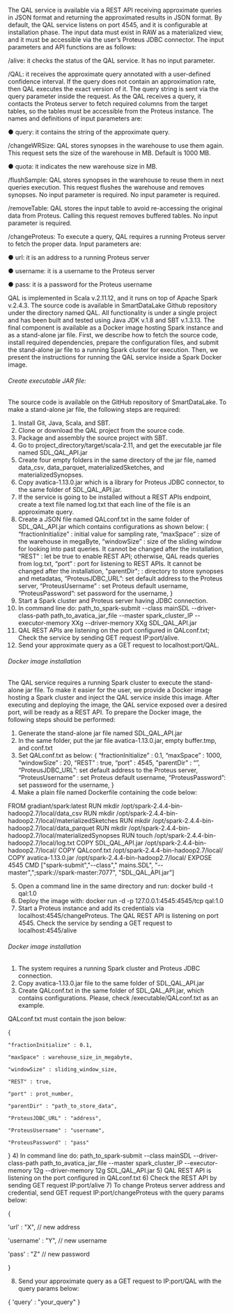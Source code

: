 The QAL service is available via a REST API receiving approximate queries in JSON format and returning the approximated results in JSON format. By default, the QAL service listens on port 4545, and it is configurable at installation phase. The input data must exist in RAW as a materialized view, and it must be accessible via the user’s Proteus JDBC connector. The input parameters and API functions are as follows:

/alive: it checks the status of the QAL service. It has no input parameter.

/QAL: it receives the approximate query annotated with a user-defined confidence interval. If the query does not contain an approximation rate, then QAL executes the exact version of it. The query string is sent via the query parameter inside the request. As the QAL receives a query, it contacts the Proteus server to fetch required columns from the target tables, so the tables must be accessible from the Proteus instance. The names and definitions of input parameters are: 

   ● query: it contains the string of the approximate query.

/changeWRSize: QAL stores synopses in the warehouse to use them again. This request sets the size of the warehouse in MB. Default is 1000 MB.

   ● quota: it indicates the new warehouse size in MB.

/flushSample: QAL stores synopses in the warehouse to reuse them in next queries execution. This request flushes the warehouse and removes synopses. No input parameter is required. No input parameter is required.

/removeTable: QAL stores the input table to avoid re-accessing the original data from Proteus. Calling this request removes buffered tables. No input parameter is required.

/changeProteus: To execute a query, QAL requires a running Proteus server to fetch the proper data. Input parameters are:

   ● url: it is an address to a running Proteus server
   
   ● username: it is a username to the Proteus server

   ● pass: it is a password for the Proteus username
   
QAL is implemented in Scala v.2.11.12, and it runs on top of Apache Spark v.2.4.3. The source code is available in SmartDataLake Github repository under the directory named QAL. All functionality is under a single project and has been built and tested using Java JDK v.1.8 and SBT v.1.3.13. The final component is available as a Docker image hosting Spark instance and as a stand-alone jar file. First, we describe how to fetch the source code, install required dependencies, prepare the configuration files, and submit the stand-alone jar file to a running Spark cluster for execution. Then, we present the instructions for running the QAL service inside a Spark Docker image.

###### Create executable JAR file:

The source code is available on the GitHub repository of SmartDataLake. To make a stand-alone jar file, the following steps are required:
1) Install Git, Java, Scala, and SBT.
2) Clone or download the QAL project from the source code.
3) Package and assembly the source project with SBT.
4) Go to project_directory/target/scala-2.11, and get the executable jar file named SDL_QAL_API.jar
5) Create four empty folders in the same directory of the jar file, named data_csv, data_parquet, materializedSketches, and materializedSynopses.
6) Copy avatica-1.13.0.jar which is a library for Proteus JDBC connector, to the same folder of SDL_QAL_API.jar.
7) If the service is going to be installed without a REST APIs endpoint, create a text file named log.txt that each line of the file is an approximate query.
8) Create a JSON file named QALconf.txt in the same folder of SDL_QAL_API.jar which contains configurations as shown below:
{
“fractionInitialize” : initial value for sampling rate,
“maxSpace” : size of the warehouse in megaByte,
“windowSize” : size of the sliding window for looking into past queries. It cannot be changed after the installation,
“REST” : let be true to enable REST API; otherwise, QAL reads queries from log.txt,
“port” : port for listening to REST APIs. It cannot be changed after the installation,
"parentDir"; : directory to store synopses and metadatas,
“ProteusJDBC_URL”: set default address to the Proteus server,
“ProteusUsername” : set Proteus default username,
“ProteusPassword”: set password for the username,
}
9) Start a Spark cluster and Proteus server having JDBC connection.
10) In command line do:
path_to_spark-submit --class mainSDL --driver-class-path path_to_avatica_jar_file --master spark_cluster_IP --executor-memory XXg --driver-memory XXg SDL_QAL_API.jar
11) QAL REST APIs are listening on the port configured in QALconf.txt; Check the service by sending GET request IP:port/alive.
12) Send your approximate query as a GET request to localhost:port/QAL.

###### Docker image installation

The QAL service requires a running Spark cluster to execute the stand-alone jar file. To make it easier for the user, we provide a Docker image hosting a Spark cluster and inject the QAL service inside this image. After executing and deploying the image, the QAL service exposed over a desired port, will be ready as a REST API. To prepare the Docker image, the following steps should be performed:
1) Generate the stand-alone jar file named SDL_QAL_API.jar
2) In the same folder, put the jar file avatica-1.13.0.jar, empty buffer.tmp, and conf.txt
3) Set QALconf.txt as below:
{
“fractionInitialize” : 0.1,
“maxSpace” : 1000,
“windowSize” : 20,
“REST” : true,
“port” : 4545,
"parentDir" : “”,
“ProteusJDBC_URL”: set default address to the Proteus server,
“ProteusUsername” : set Proteus default username,
“ProteusPassword”: set password for the username,
}
4) Make a plain file named Dockerfile containing the code below:

FROM gradiant/spark:latest
RUN mkdir /opt/spark-2.4.4-bin-hadoop2.7/local/data_csv
RUN mkdir /opt/spark-2.4.4-bin-hadoop2.7/local/materializedSketches
RUN mkdir /opt/spark-2.4.4-bin-hadoop2.7/local/data_parquet
RUN mkdir /opt/spark-2.4.4-bin-hadoop2.7/local/materializedSynopses
RUN touch /opt/spark-2.4.4-bin-hadoop2.7/local/log.txt
COPY SDL_QAL_API.jar /opt/spark-2.4.4-bin-hadoop2.7/local/
COPY QALconf.txt /opt/spark-2.4.4-bin-hadoop2.7/local/
COPY avatica-1.13.0.jar /opt/spark-2.4.4-bin-hadoop2.7/local/
EXPOSE 4545
CMD ["spark-submit","--class"," mains.SDL", "--master",";spark://spark-master:7077",
"SDL_QAL_API.jar"]

5) Open a command line in the same directory and run:
docker build -t qal:1.0
6) Deploy the image with:
docker run -d -p 127.0.0.1:4545:4545/tcp qal:1.0
7) Start a Proteus instance and add its credentials via localhost:4545/changeProteus. The QAL REST API is listening on port 4545. Check the service by sending a GET request to localhost:4545/alive



###### Docker image installation

1) The system requires a running Spark cluster and Proteus JDBC connection. 
2) Copy avatica-1.13.0.jar file to the same folder of SDL_QAL_API.jar
3) Create QALconf.txt in the same folder of SDL_QAL_API.jar, which contains configurations. Please, check
   /executable/QALconf.txt as an example.

QALconf.txt must contain the json below:

{

    "fractionInitialize" : 0.1,

    "maxSpace" : warehouse_size_in_megabyte,

    "windowSize" : sliding_window_size,

    "REST" : true,

    "port" : prot_number,

    "parentDir" : "path_to_store_data",

    "ProteusJDBC_URL" : "address",

    "ProteusUsername" : "username",

    "ProteusPassword" : "pass"
}
4) In command line do: path_to_spark-submit --class mainSDL --driver-class-path path_to_avatica_jar_file --master spark_cluster_IP --executor-memory 12g --driver-memory 12g SDL_QAL_API.jar
5) QAL REST API is listening on the port configured in QALconf.txt
6) Check the REST API by sending GET request IP:port/alive
7) To change Proteus server address and credential, send GET request IP:port/changeProteus with the query params below:

{

'url' : "X", // new address

'username' : "Y", // new username

'pass' : "Z"    // new password

}

8) Send your approximate query as a GET request to IP:port/QAL with the query params below:

{
'query' : "your_query" 
}


